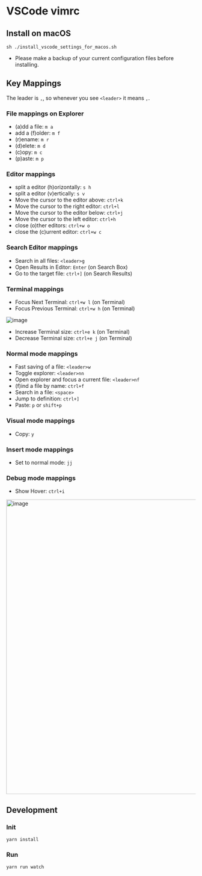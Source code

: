 # VSCode vimrc
## Install on macOS

```
sh ./install_vscode_settings_for_macos.sh
```

* Please make a backup of your current configuration files before installing.

## Key Mappings

The leader is `,`, so whenever you see `<leader>` it means `,`.

### File mappings on Explorer

- (a)dd a file: `m a`
- add a (f)older: `m f`
- (r)ename: `m r`
- (d)elete: `m d`
- (c)opy: `m c`
- (p)aste: `m p`

### Editor mappings

- split a editor (h)orizontally: `s h`
- split a editor (v)ertically: `s v`
- Move the cursor to the editor above: `ctrl+k`
- Move the cursor to the right editor: `ctrl+l`
- Move the cursor to the editor below: `ctrl+j`
- Move the cursor to the left editor: `ctrl+h`
- close (o)ther editors: `ctrl+w o`
- close the (c)urrent editor: `ctrl+w c`

### Search Editor mappings

- Search in all files: `<leader>g`
- Open Results in Editor: `Enter` (on Search Box)
- Go to the target file: `ctrl+]` (on Search Results)

### Terminal mappings

- Focus Next Terminal: `ctrl+w l` (on Terminal)
- Focus Previous Terminal: `ctrl+w h` (on Terminal)

![image](https://user-images.githubusercontent.com/12683375/130454994-1dfafb4a-6db1-4756-9753-dcf16e31eccf.png)


- Increase Terminal size: `ctrl+e k` (on Terminal)
- Decrease Terminal size: `ctrl+e j` (on Terminal)

### Normal mode mappings

- Fast saving of a file: `<leader>w`
- Toggle explorer: `<leader>nn`
- Open explorer and focus a current file: `<leader>nf`
- (f)ind a file by name: `ctrl+f`
- Search in a file: `<space>`
- Jump to definition: `ctrl+]`
- Paste: `p` or `shift+p`

### Visual mode mappings

- Copy: `y`

### Insert mode mappings

- Set to normal mode: `jj`

### Debug mode mappings

- Show Hover: `ctrl+i`

<img width="784" alt="image" src="https://user-images.githubusercontent.com/12683375/129901538-76285a00-56cd-4c97-8f08-948ad0675e89.png">

## Development
### Init

```
yarn install
```

### Run

```
yarn run watch
```